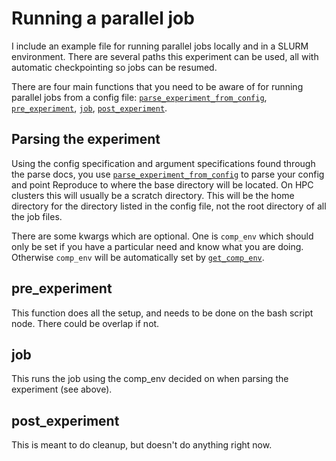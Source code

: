 # Running a parallel job


I include an example file for running parallel jobs locally and in a SLURM environment. There are several paths this experiment can be used, all with automatic checkpointing so jobs can be resumed.

There are four main functions that you need to be aware of for running parallel jobs from a config file:
[`parse_experiment_from_config`](@ref), [`pre_experiment`](@ref), [`job`](@ref), [`post_experiment`](@ref).

## Parsing the experiment

Using the config specification and argument specifications found through the parse docs, you use [`parse_experiment_from_config`](@ref) to parse your config and point Reproduce to where the base directory will be located. On HPC clusters this will usually be a scratch directory. This will be the home directory for the directory listed in the config file, not the root directory of all the job files.

There are some kwargs which are optional. One is `comp_env` which should only be set if you have a particular need and know what you are doing. Otherwise `comp_env` will be automatically set by [`get_comp_env`](@ref).


## pre_experiment

This function does all the setup, and needs to be done on the bash script node. There could be overlap if not.

## job

This runs the job using the comp_env decided on when parsing the experiment (see above).

## post_experiment

This is meant to do cleanup, but doesn't do anything right now.




